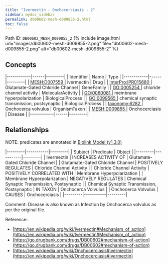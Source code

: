 ```yaml
---
title: "Ivermectin - Onchocerciasis - 2"
sidebar: mydoc_sidebar
permalink: db00602-mesh-d009855-2.html
toc: false 
---
```



Path ID: `DB00602_MESH_D009855_2`
{% include image.html url="images/db00602-mesh-d009855-2.png" file="db00602-mesh-d009855-2.png" alt="db00602-mesh-d009855-2" %}

## Concepts

|------------|------|---------|
| Identifier | Name | Type    |
|------------|------|---------|
| <a href="https://identifiers.org/MESH:D007559">MESH:D007559 </a> | ivermectin | Drug |
| <a href="https://identifiers.org/InterPro:IPR015680">InterPro:IPR015680 </a> | Glutamate-Gated Chloride Channel | GeneFamily |
| <a href="https://identifiers.org/GO:0005254">GO:0005254 </a> | chloride channel activity | MolecularActivity |
| <a href="https://identifiers.org/GO:0060081">GO:0060081 </a> | membrane hyperpolarization | BiologicalProcess |
| <a href="https://identifiers.org/GO:0099565">GO:0099565 </a> | chemical synaptic transmission, postsynaptic | BiologicalProcess |
| <a href="https://identifiers.org/taxonomy:6282">taxonomy:6282 </a> | Onchocerca volvulus | OrganismTaxon |
| <a href="https://identifiers.org/MESH:D009855">MESH:D009855 </a> | Onchocerciasis | Disease |
|------------|------|---------|

## Relationships


NOTE: predicates are annotated in <a href="https://github.com/biolink/biolink-model/releases/tag/v1.3.0">Biolink Model (v1.3.0)</a>

|---------|-----------|---------|
| Subject | Predicate | Object  |
|---------|-----------|---------|
| Ivermectin | INCREASES ACTIVITY OF | Glutamate-Gated Chloride Channel |
| Glutamate-Gated Chloride Channel | POSITIVELY REGULATES | Chloride Channel Activity |
| Chloride Channel Activity | POSITIVELY CORRELATED WITH | Membrane Hyperpolarization |
| Membrane Hyperpolarization | NEGATIVELY REGULATES | Chemical Synaptic Transmission, Postsynaptic |
| Chemical Synaptic Transmission, Postsynaptic | IN TAXON | Onchocerca Volvulus |
| Onchocerca Volvulus | CAUSES | Onchocerciasis |
|---------|-----------|---------|

Comment: Disease is also known as Infection by Onchocerca volvulus as per the original file.

Reference: 
  - [https://en.wikipedia.org/wiki/Ivermectin#Mechanism_of_action](https://en.wikipedia.org/wiki/Ivermectin#Mechanism_of_action)
  - [https://go.drugbank.com/drugs/DB00602#mechanism-of-action](https://go.drugbank.com/drugs/DB00602#mechanism-of-action)
  - [https://en.wikipedia.org/wiki/Onchocerciasis#Ivermectin](https://en.wikipedia.org/wiki/Onchocerciasis#Ivermectin)
